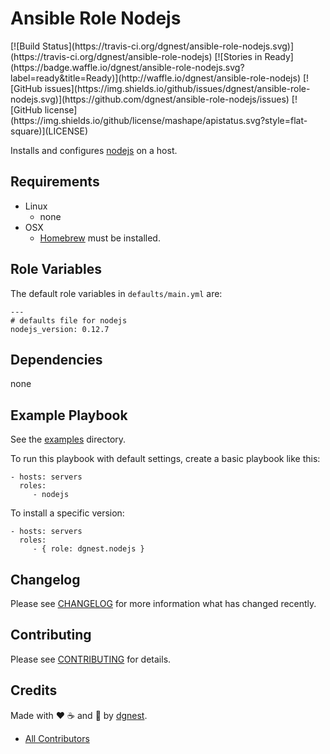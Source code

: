 # Ansible Role Nodejs

<span class="badges" align="center">
[![Build Status](https://travis-ci.org/dgnest/ansible-role-nodejs.svg)](https://travis-ci.org/dgnest/ansible-role-nodejs)
[![Stories in Ready](https://badge.waffle.io/dgnest/ansible-role-nodejs.svg?label=ready&title=Ready)](http://waffle.io/dgnest/ansible-role-nodejs)
[![GitHub issues](https://img.shields.io/github/issues/dgnest/ansible-role-nodejs.svg)](https://github.com/dgnest/ansible-role-nodejs/issues)
[![GitHub license](https://img.shields.io/github/license/mashape/apistatus.svg?style=flat-square)](LICENSE)
</span>


Installs and configures [nodejs][link-nodejs] on a host.

## Requirements

 - Linux
   - none
 - OSX
   - [Homebrew][link-brew] must be installed.


## Role Variables

The default role variables in `defaults/main.yml` are:

    ---
    # defaults file for nodejs
    nodejs_version: 0.12.7


## Dependencies

none

## Example Playbook

See the [examples](./examples/) directory.

To run this playbook with default settings, create a basic playbook like this:

    - hosts: servers
      roles:
         - nodejs

To install a specific version:

    - hosts: servers
      roles:
         - { role: dgnest.nodejs }


## Changelog

Please see [CHANGELOG](CHANGELOG.md) for more information what has changed recently.

## Contributing

Please see [CONTRIBUTING](CONTRIBUTING.md) for details.

## Credits

Made with :heart: ️:coffee:️ and :pizza: by [dgnest][link-company].

- [All Contributors][link-contributors]

[link-nodejs]: https://nodejs.org/en/
[link-brew]: http://brew.sh/

<!-- Other -->

[link-author]: https://github.com/luismayta

[link-contributors]: AUTHORS
[link-company]: https://github.com/dgnest
